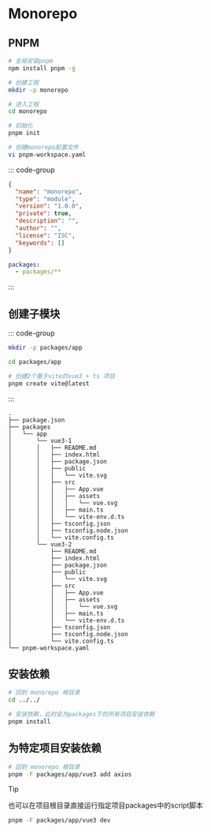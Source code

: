 # Monorepo

## PNPM

```bash
# 全局安装pnpm
npm install pnpm -g

# 创建工程
mkdir -p monorepo

# 进入工程
cd monorepo

# 初始化
pnpm init

# 创建monorepo配置文件
vi pnpm-workspace.yaml
```

::: code-group
```json [packages.json]
{
  "name": "monorepo",
  "type": "module",
  "version": "1.0.0",
  "private": true,
  "description": "",
  "author": "",
  "license": "ISC",
  "keywords": []
}
```
```yml [pnpm-workspace.yaml]
packages:
  - packages/**
```
:::

## 创建子模块

::: code-group
```bash
mkdir -p packages/app

cd packages/app

# 创建2个基于vite的vue3 + ts 项目
pnpm create vite@latest
```
:::

```
.
├── package.json
├── packages
│   └── app
│       └── vue3-1
│       │   ├── README.md
│       │   ├── index.html
│       │   ├── package.json
│       │   ├── public
│       │   │   └── vite.svg
│       │   ├── src
│       │   │   ├── App.vue
│       │   │   ├── assets
│       │   │   │   └── vue.svg
│       │   │   ├── main.ts
│       │   │   └── vite-env.d.ts
│       │   ├── tsconfig.json
│       │   ├── tsconfig.node.json
│       │   └── vite.config.ts
│       └── vue3-2
│           ├── README.md
│           ├── index.html
│           ├── package.json
│           ├── public
│           │   └── vite.svg
│           ├── src
│           │   ├── App.vue
│           │   ├── assets
│           │   │   └── vue.svg
│           │   ├── main.ts
│           │   └── vite-env.d.ts
│           ├── tsconfig.json
│           ├── tsconfig.node.json
│           └── vite.config.ts
└── pnpm-workspace.yaml
```

## 安装依赖

```bash
# 回到 monorepo 根目录
cd ../../

# 安装依赖，此时会为packages下的所有项目安装依赖
pnpm install
```

## 为特定项目安装依赖

```bash
# 回到 monorepo 根目录
pnpm -F packages/app/vue3 add axios
```

> [!TIP]
> 也可以在项目根目录直接运行指定项目packages中的script脚本

```bash
pnpm -F packages/app/vue3 dev
```
